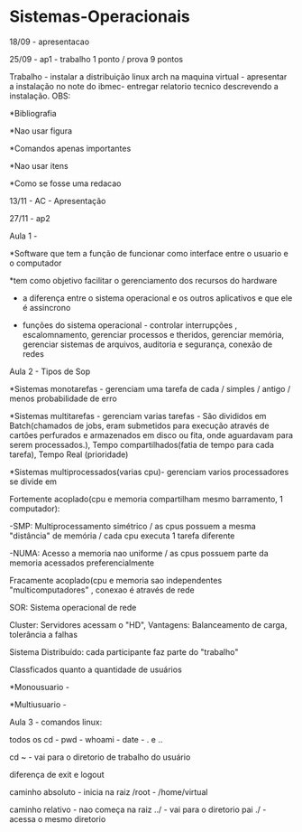 # Sistemas-Operacionais

 18/09 - apresentacao
 
 25/09 - ap1 - trabalho 1 ponto / prova 9 pontos 

 Trabalho - instalar a distribuição linux arch na maquina virtual - apresentar a instalação no note do ibmec- entregar relatorio tecnico descrevendo a instalação.
 OBS:
 
 *Bibliografia
 
 *Nao usar figura
 
 *Comandos apenas importantes
 
 *Nao usar itens
 
 *Como se fosse uma redacao
 
 13/11 - AC - Apresentação

 27/11 - ap2

 Aula 1 - 
 
 *Software que tem a função de funcionar como interface entre o usuario e o computador
 
 *tem como objetivo facilitar o gerenciamento dos recursos do hardware

 * a diferença entre o sistema operacional e os outros aplicativos e que ele é assincrono

 * funções do sistema operacional - controlar interrupções , escalomnamento, gerenciar processos e theridos, gerenciar memória, gerenciar sistemas de arquivos, auditoria e segurança, conexão de redes
 
 Aula 2 - Tipos de Sop

 *Sistemas monotarefas - gerenciam uma tarefa de cada / simples / antigo / menos probabilidade de erro

 *Sistemas multitarefas - gerenciam varias tarefas - São divididos em Batch(chamados de jobs, eram submetidos para execução através de cartões perfurados e armazenados em disco ou fita, onde aguardavam para serem processados.), Tempo compartilhados(fatia de tempo para cada tarefa), Tempo Real (prioridade)

 *Sistemas multiprocessados(varias cpu)- gerenciam varios processadores se divide em 
 
 Fortemente acoplado(cpu e memoria compartilham mesmo barramento, 1 computador):

 -SMP: Multiprocessamento simétrico / as cpus possuem a mesma "distância" de memória / cada cpu executa 1 tarefa diferente

 -NUMA: Acesso a memoria nao uniforme / as cpus possuem parte da memoria acessados preferencialmente
 
 Fracamente acoplado(cpu e memoria sao independentes "multicomputadores" , conexao é através de rede 

 SOR: Sistema operacional de rede

 Cluster: Servidores acessam o "HD", Vantagens: Balanceamento de carga, tolerância a falhas 

 Sistema Distribuído: cada participante faz parte do "trabalho"

 Classficados quanto a quantidade de usuários 

 *Monousuario - 

 *Multiusuario - 

 Aula 3 - comandos linux:

 todos os cd - pwd - whoami - date - . e ..

 cd ~ - vai para o diretorio de trabalho do usuário

 diferença de exit e logout

 caminho absoluto - inicia na raiz
 /root - /home/virtual

caminho relativo - nao começa na raiz 
../ - vai para o diretorio pai 
./ - acessa o mesmo diretorio
